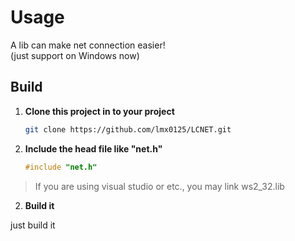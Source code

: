 # Usage

A lib can make net connection easier!<br>
(just support on Windows now)

## Build

1. **Clone this project in to your project**

    ```bash or cmd
    git clone https://github.com/lmx0125/LCNET.git
    ```

1. **Include the head file like "net.h"**

    ```cpp
    #include "net.h"
    ```

>If you are using visual studio or etc., you may link ws2_32.lib

2. **Build it**

just build it
